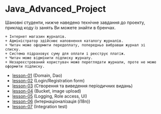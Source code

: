 # Java_Advanced_Project
Шановні студенти, нижче наведено технічне завдання до проекту, приклад коду із занять Ви можете знайти в бренчах.

~~~~~~~~~~~~~~~~~~~~~~~~~~~~~~~~~~~~~~~~~~~~~~~~~~~~~~~~~~~~~~~~~~~~~~~~~~~~~~~~~~~~~~~~
+ Інтернет магазин журналів. 
+ Адміністратор здійснює наповнення каталогу журналів. 
+ Читач може оформити передоплату, попередньо вибравши журнал зі списку. 
+ Система підраховує суму для оплати і реєструє платіж. 
+ Читач може відмінити підписку журналу.
+ Незареєстрований користувач може переглядати журнали, проте не може оформити підписку.
~~~~~~~~~~~~~~~~~~~~~~~~~~~~~~~~~~~~~~~~~~~~~~~~~~~~~~~~~~~~~~~~~~~~~~~~~~~~~~~~~~~~~~~~

* [lesson-01](https://github.com/itacademylogos/Java_Advanced_Project/tree/ts-1-dao-layer)  (Domain, Dao)
* [lesson-02](https://github.com/itacademylogos/Java_Advanced_Project/tree/ts-2-login-registration)  (Login/Registration form)
* [lesson-03](https://github.com/itacademylogos/Java_Advanced_Project/tree/ts-3-periodicals-create-read)  (Створення та виведення періодичних видань)
* [lesson-04](https://github.com/itacademylogos/Java_Advanced_Project/tree/ts-4-bucket-image-upload)  (Bucket, image upload)
* [lesson-05](https://github.com/itacademylogos/Java_Advanced_Project/tree/ts-5-logging-role-access-ui)  (Logging, Role access, UI)
* [lesson-06](https://github.com/itacademylogos/Java_Advanced_Project/tree/ts-6-i18n-l10n)  (Інтернаціоналізація (i18n))
* [lesson-07](https://github.com/itacademylogos/Java_Advanced_Project/tree/ts-7-integration-test)  (Integration test)



